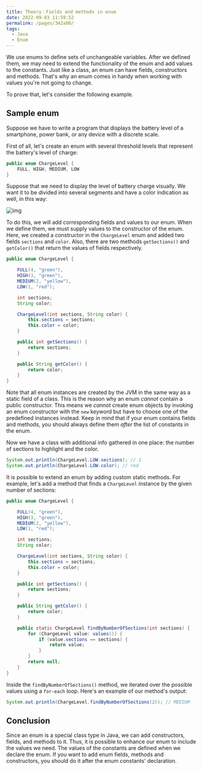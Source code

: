 ```yaml
---
title: Theory：Fields and methods in enum
date: 2022-09-03 11:59:52
permalink: /pages/342a00/
tags:
  - Java
  - Enum
---
```

We use enums to define sets of unchangeable variables. After we defined them, we may need to extend the functionality of the enum and add values to the constants. Just like a class, an enum can have fields, constructors and methods. That's why an enum comes in handy when working with values you're not going to change.

To prove that, let's consider the following example.

## Sample enum

Suppose we have to write a program that displays the battery level of a smartphone, power bank, or any device with a discrete scale.

First of all, let's create an enum with several threshold levels that represent the battery's level of charge:

```java
public enum ChargeLevel {
    FULL, HIGH, MEDIUM, LOW
}
```

Suppose that we need to display the level of battery charge visually. We want it to be divided into several segments and have a color indication as well, in this way:

![img](https://ucarecdn.com/f27993b3-827c-4e3c-a7d3-2e8cc6b74626/)

To do this, we will add corresponding fields and values to our enum. When we define them, we must supply values to the constructor of the enum. Here, we created a constructor in the `ChargeLevel` enum and added two fields `sections` and `color`. Also, there are two methods `getSections()` and `getColor()` that return the values of fields respectively.

```java
public enum ChargeLevel {

    FULL(4, "green"),
    HIGH(3, "green"),
    MEDIUM(2, "yellow"),
    LOW(1, "red");

    int sections;
    String color;

    ChargeLevel(int sections, String color) {
        this.sections = sections;
        this.color = color;
    }

    public int getSections() {
        return sections;
    }

    public String getColor() {
        return color;
    }
}
```

Note that all enum instances are created by the JVM in the same way as a static field of a class. This is the reason why an enum *cannot* contain a public constructor. This means we *cannot* create enum objects by invoking an enum constructor with the `new` keyword but have to choose one of the predefined instances instead.
Keep in mind that if your enum contains fields and methods, you should always define them *after* the list of constants in the enum.

Now we have a class with additional info gathered in one place: the number of sections to highlight and the color.

```java
System.out.println(ChargeLevel.LOW.sections); // 1
System.out.println(ChargeLevel.LOW.color); // red
```

It is possible to extend an enum by adding custom static methods. For example, let's add a method that finds a `ChargeLevel` instance by the given number of sections:

```java
public enum ChargeLevel {

    FULL(4, "green"),
    HIGH(3, "green"),
    MEDIUM(2, "yellow"),
    LOW(1, "red");

    int sections;
    String color;

    ChargeLevel(int sections, String color) {
        this.sections = sections;
        this.color = color;
    }

    public int getSections() {
        return sections;
    }

    public String getColor() {
        return color;
    }

    public static ChargeLevel findByNumberOfSections(int sections) {
        for (ChargeLevel value: values()) {
            if (value.sections == sections) {
                return value;
            }
        }
        return null;
    }
}
```

Inside the `findByNumberOfSections()` method, we iterated over the possible values using a `for-each` loop. Here's an example of our method's output:

```java
System.out.println(ChargeLevel.findByNumberOfSections(2)); // MEDIUM
```

## Conclusion

Since an enum is a special class type in Java, we can add constructors, fields, and methods to it. Thus, it is possible to enhance our enum to include the values we need. The values of the constants are defined when we declare the enum. If you want to add enum fields, methods and constructors, you should do it after the enum constants' declaration.